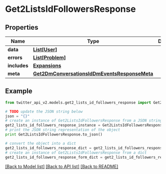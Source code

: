 # Get2ListsIdFollowersResponse


## Properties
Name | Type | Description | Notes
------------ | ------------- | ------------- | -------------
**data** | [**List[User]**](User.md) |  | [optional] 
**errors** | [**List[Problem]**](Problem.md) |  | [optional] 
**includes** | [**Expansions**](Expansions.md) |  | [optional] 
**meta** | [**Get2DmConversationsIdDmEventsResponseMeta**](Get2DmConversationsIdDmEventsResponseMeta.md) |  | [optional] 

## Example

```python
from twitter_api_v2.models.get2_lists_id_followers_response import Get2ListsIdFollowersResponse

# TODO update the JSON string below
json = "{}"
# create an instance of Get2ListsIdFollowersResponse from a JSON string
get2_lists_id_followers_response_instance = Get2ListsIdFollowersResponse.from_json(json)
# print the JSON string representation of the object
print Get2ListsIdFollowersResponse.to_json()

# convert the object into a dict
get2_lists_id_followers_response_dict = get2_lists_id_followers_response_instance.to_dict()
# create an instance of Get2ListsIdFollowersResponse from a dict
get2_lists_id_followers_response_form_dict = get2_lists_id_followers_response.from_dict(get2_lists_id_followers_response_dict)
```
[[Back to Model list]](../README.md#documentation-for-models) [[Back to API list]](../README.md#documentation-for-api-endpoints) [[Back to README]](../README.md)


